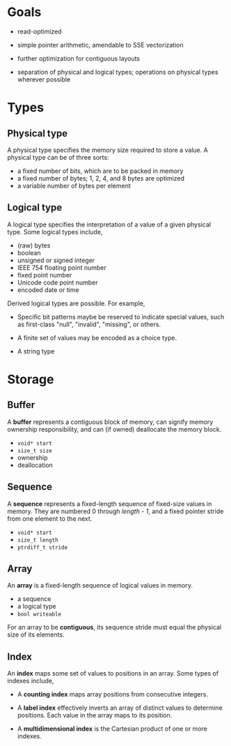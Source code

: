 # Goals

- read-optimized

- simple pointer arithmetic, amendable to SSE vectorization

- further optimization for contiguous layouts

- separation of physical and logical types; operations on physical types
  wherever possible


# Types

## Physical type

A physical type specifies the memory size required to store a value.  A physical
type can be of three sorts:

- a fixed number of bits, which are to be packed in memory
- a fixed number of bytes; 1, 2, 4, and 8 bytes are optimized
- a variable number of bytes per element


## Logical type

A logical type specifies the interpretation of a value of a given physical
type.  Some logical types include,

- (raw) bytes
- boolean
- unsigned or signed integer
- IEEE 754 floating point number
- fixed point number
- Unicode code point number
- encoded date or time

Derived logical types are possible.  For example,

- Specific bit patterns maybe be reserved to indicate special values, such
  as first-class "null", "invalid", "missing", or others.

- A finite set of values may be encoded as a choice type.

- A string type 


# Storage

## Buffer

A **buffer** represents a contiguous block of memory, can signify memory
ownership responsibility, and can (if owned) deallocate the memory block.

- `void* start`
- `size_t size`
- ownership
- deallocation 

## Sequence

A **sequence** represents a fixed-length sequence of fixed-size values in
memory.  They are numbered 0 through _length - 1_, and a fixed pointer stride
from one element to the next.

- `void* start`
- `size_t length`
- `ptrdiff_t stride`

## Array

An **array** is a fixed-length sequence of logical values in memory.

- a sequence
- a logical type
- `bool writeable`

For an array to be **contiguous**, its sequence stride must equal the physical
size of its elements.

## Index

An **index** maps some set of values to positions in an array.  Some types of
indexes include,

- A **counting index** maps array positions from consecutive integers.

- A **label index** effectively inverts an array of distinct values to determine
  positions.  Each value in the array maps to its position.

- A **multidimensional index** is the Cartesian product of one or more indexes.


